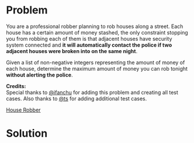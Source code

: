 
# Problem

You are a professional robber planning to rob houses along a street. Each
house has a certain amount of money stashed, the only constraint stopping you
from robbing each of them is that adjacent houses have security system
connected and **it will automatically contact the police if two adjacent
houses were broken into on the same night**.

Given a list of non-negative integers representing the amount of money of each
house, determine the maximum amount of money you can rob tonight **without
alerting the police**.

**Credits:**  
Special thanks to [@ifanchu](https://oj.leetcode.com/discuss/user/ifanchu) for
adding this problem and creating all test cases. Also thanks to
[@ts](https://oj.leetcode.com/discuss/user/ts) for adding additional test
cases.



[House Robber](https://leetcode.com/problems/house-robber)

# Solution



